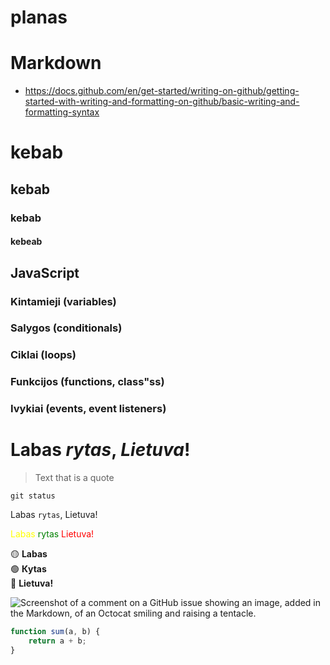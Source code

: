 # planas

# Markdown 

- https://docs.github.com/en/get-started/writing-on-github/getting-started-with-writing-and-formatting-on-github/basic-writing-and-formatting-syntax

# kebab
## kebab
### kebab
#### kebeab
## JavaScript

### Kintamieji (variables)

### Salygos (conditionals)

### Ciklai (loops)

### Funkcijos (functions, class"ss)

### Ivykiai (events, event listeners)

# **Labas** _rytas_, **_Lietuva_**! 

> Text that is a quote

`git status`

  Labas `rytas`, Lietuva!

  <span style="color: yellow;">Labas</span> 
<span style="color: green;">rytas</span> 
<span style="color: red;">Lietuva!</span>

🟡 **Labas**  
🟢 **Кytas**  
🔴 **Lietuva!**


![Screenshot of a comment on a GitHub issue showing an image, added in the Markdown, of an Octocat smiling and raising a tentacle.](https://encrypted-tbn0.gstatic.com/images?q=tbn:ANd9GcTRgAK77dVU2Pj64U-XFsBj41Ug1NrXkPF5_g&s)

```js
function sum(a, b) {
    return a + b;
}